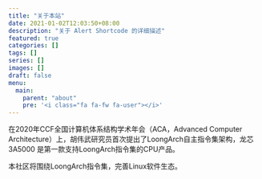 ```yaml
---
title: "关于本站"
date: 2021-01-02T12:03:50+08:00
description: "关于 Alert Shortcode 的详细描述"
featured: true 
categories: []
tags: []
series: []
images: []
draft: false
menu:
  main:
    parent: "about"
    pre: '<i class="fa fa-fw fa-user"></i>'
---
```


在2020年CCF全国计算机体系结构学术年会（ACA，Advanced Computer Architecture）上，胡伟武研究员首次提出了LoongArch自主指令集架构，龙芯3A5000 是第一款支持LoongArch指令集的CPU产品。

本社区将围绕LoongArch指令集，完善Linux软件生态。
